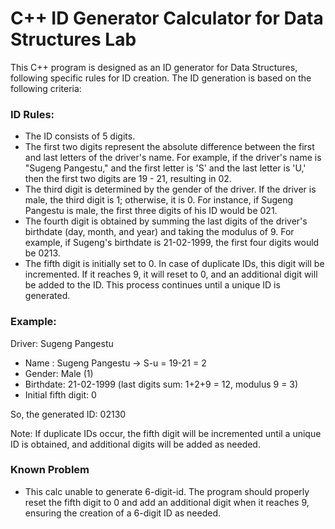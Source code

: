 # C++ ID Generator Calculator for Data Structures Lab

This C++ program is designed as an ID generator for Data Structures, following specific rules for ID creation. The ID generation is based on the following criteria:

### ID Rules:
- The ID consists of 5 digits.
- The first two digits represent the absolute difference between the first and last letters of the driver's name. For example, if the driver's name is "Sugeng Pangestu," and the first letter is 'S' and the last letter is 'U,' then the first two digits are 19 - 21, resulting in 02.
- The third digit is determined by the gender of the driver. If the driver is male, the third digit is 1; otherwise, it is 0. For instance, if Sugeng Pangestu is male, the first three digits of his ID would be 021.
- The fourth digit is obtained by summing the last digits of the driver's birthdate (day, month, and year) and taking the modulus of 9. For example, if Sugeng's birthdate is 21-02-1999, the first four digits would be 0213.
- The fifth digit is initially set to 0. In case of duplicate IDs, this digit will be incremented. If it reaches 9, it will reset to 0, and an additional digit will be added to the ID. This process continues until a unique ID is generated.

### Example:
   Driver: Sugeng Pangestu
   - Name : Sugeng Pangestu -> S-u = 19-21 = 2
   - Gender: Male (1)
   - Birthdate: 21-02-1999 (last digits sum: 1+2+9 = 12, modulus 9 = 3)
   - Initial fifth digit: 0

   So, the generated ID: 02130

Note: If duplicate IDs occur, the fifth digit will be incremented until a unique ID is obtained, and additional digits will be added as needed.

### Known Problem
- This calc unable to generate 6-digit-id. The program should properly reset the fifth digit to 0 and add an additional digit when it reaches 9, ensuring the creation of a 6-digit ID as needed.



